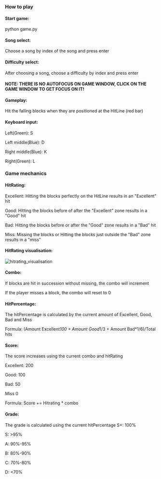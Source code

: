 ### How to play

#### Start game: 
python game.py

#### Song select:
Choose a song by index of the song and press enter

#### Difficulty select:
After choosing a song, choose a difficulty by index and press enter

#### NOTE: THERE IS NO AUTOFOCUS ON GAME WINDOW, CLICK ON THE GAME WINDOW TO GET FOCUS ON IT!

#### Gameplay:
Hit the falling blocks when they are positioned at the HitLine (red bar)

#### Keyboard input: 
Left(Green): S

Left middle(Blue): D

Right middle(Blue): K

Right(Green): L


### Game mechanics

#### HitRating:
Excellent: Hitting the blocks perfectly on the HitLine results in an "Excellent" hit

Good: Hitting the blocks before of after the "Excellent" zone results in a "Good" hit

Bad: Hitting the blocks before or after the "Good" zone results in a "Bad" hit

Miss: Missing the blocks or Hitting the blocks just outside the "Bad" zone results in a "miss"


#### HitRating visualisation:

![hitrating_visualisation](https://cloud.githubusercontent.com/assets/10066666/25002800/8fe1258c-204c-11e7-8361-14ae4be85e91.png)

#### Combo:
If blocks are hit in succession without missing, the combo will increment 

If the player misses a block, the combo will reset to 0

#### HitPercentage:
The hitPercentage is calculated by the current amount of Excellent, Good, Bad and Miss

Formula: (Amount Excellent*100 + Amount Good*1/3 + Amount Bad*1/6)/Total hits

#### Score:
The score increases using the current combo and hitRating

Excellent: 200

Good: 100

Bad: 50

Miss 0

Formula: Score += Hitrating * combo

#### Grade:
The grade is calculated using the current hitPercentage
S+: 100%

S: >95%

A: 90%-95%

B: 80%-90%

C: 70%-80%

D: <70%
